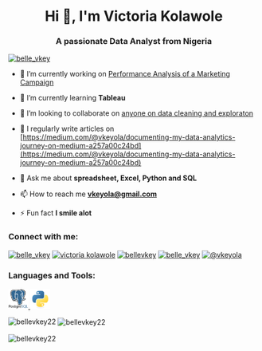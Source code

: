 <h1 align="center">Hi 👋, I'm Victoria Kolawole</h1>
<h3 align="center">A passionate Data Analyst from Nigeria</h3>

<p align="left"> <a href="https://twitter.com/belle_vkey" target="blank"><img src="https://img.shields.io/twitter/follow/belle_vkey?logo=twitter&style=for-the-badge" alt="belle_vkey" /></a> </p>

- 🔭 I’m currently working on [Performance Analysis of a Marketing Campaign](https://www.kaggle.com/bellevkey)

- 🌱 I’m currently learning **Tableau**

- 👯 I’m looking to collaborate on [anyone on data cleaning and exploraton](https://www.kaggle.com/bellevkey)

- 📝 I regularly write articles on [https://medium.com/@vkeyola/documenting-my-data-analytics-journey-on-medium-a257a00c24bd](https://medium.com/@vkeyola/documenting-my-data-analytics-journey-on-medium-a257a00c24bd)

- 💬 Ask me about **spreadsheet, Excel, Python and SQL**

- 📫 How to reach me **vkeyola@gmail.com**

- ⚡ Fun fact **I smile alot**

<h3 align="left">Connect with me:</h3>
<p align="left">
<a href="https://twitter.com/belle_vkey" target="blank"><img align="center" src="https://raw.githubusercontent.com/rahuldkjain/github-profile-readme-generator/master/src/images/icons/Social/twitter.svg" alt="belle_vkey" height="30" width="40" /></a>
<a href="https://linkedin.com/in/victoria kolawole" target="blank"><img align="center" src="https://raw.githubusercontent.com/rahuldkjain/github-profile-readme-generator/master/src/images/icons/Social/linked-in-alt.svg" alt="victoria kolawole" height="30" width="40" /></a>
<a href="https://kaggle.com/bellevkey" target="blank"><img align="center" src="https://raw.githubusercontent.com/rahuldkjain/github-profile-readme-generator/master/src/images/icons/Social/kaggle.svg" alt="bellevkey" height="30" width="40" /></a>
<a href="https://instagram.com/belle_vkey" target="blank"><img align="center" src="https://raw.githubusercontent.com/rahuldkjain/github-profile-readme-generator/master/src/images/icons/Social/instagram.svg" alt="belle_vkey" height="30" width="40" /></a>
<a href="https://medium.com/@vkeyola" target="blank"><img align="center" src="https://raw.githubusercontent.com/rahuldkjain/github-profile-readme-generator/master/src/images/icons/Social/medium.svg" alt="@vkeyola" height="30" width="40" /></a>
</p>

<h3 align="left">Languages and Tools:</h3>
<p align="left"> <a href="https://www.postgresql.org" target="_blank" rel="noreferrer"> <img src="https://raw.githubusercontent.com/devicons/devicon/master/icons/postgresql/postgresql-original-wordmark.svg" alt="postgresql" width="40" height="40"/> </a> <a href="https://www.python.org" target="_blank" rel="noreferrer"> <img src="https://raw.githubusercontent.com/devicons/devicon/master/icons/python/python-original.svg" alt="python" width="40" height="40"/> </a> </p>

<p><img align="left" src="https://github-readme-stats.vercel.app/api/top-langs?username=bellevkey22&show_icons=true&locale=en&layout=compact" alt="bellevkey22" /></p>

<p>&nbsp;<img align="center" src="https://github-readme-stats.vercel.app/api?username=bellevkey22&show_icons=true&locale=en" alt="bellevkey22" /></p>

<p><img align="center" src="https://github-readme-streak-stats.herokuapp.com/?user=bellevkey22&" alt="bellevkey22" /></p>
